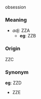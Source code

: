 obsession
### Meaning
+ _adj_: ZZA
    + __eg__: ZZB

### Origin

ZZC

### Synonym

__eg__: ZZD

+ ZZE


